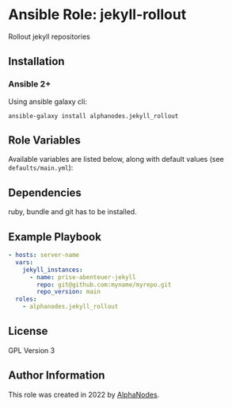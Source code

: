 # Ansible Role: jekyll-rollout

Rollout jekyll repositories

## Installation

### Ansible 2+

Using ansible galaxy cli:

```shell
ansible-galaxy install alphanodes.jekyll_rollout
```

## Role Variables

Available variables are listed below, along with default values (see `defaults/main.yml`):

## Dependencies

ruby, bundle and git has to be installed.

## Example Playbook

```yaml
- hosts: server-name
  vars:
    jekyll_instances:
      - name: prise-abenteuer-jekyll
        repo: git@github.com:myname/myrepo.git
        repo_version: main
  roles:
    - alphanodes.jekyll_rollout
```

## License

GPL Version 3

## Author Information

This role was created in 2022 by [AlphaNodes](https://alphanodes.com/).
